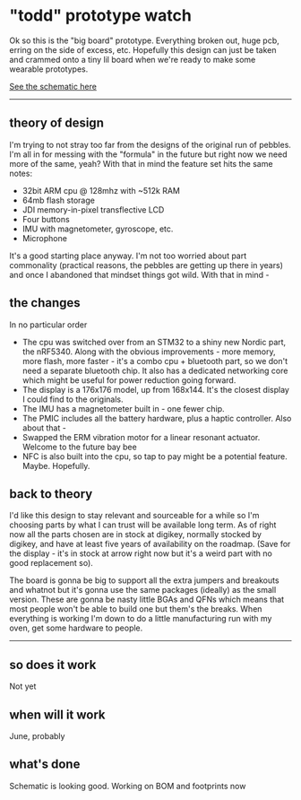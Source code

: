 # "todd" prototype watch

Ok so this is the "big board" prototype. Everything broken out, huge pcb, erring on the side of excess, etc. Hopefully this design can just be taken and crammed onto a tiny lil board when we're ready to make some wearable prototypes.

[See the schematic here](./sch_export/todd_watch.pdf)

---

## theory of design

I'm trying to not stray too far from the designs of the original run of pebbles. I'm all in for messing with the "formula" in the future but right now we need more of the same, yeah? With that in mind the feature set hits the same notes:

* 32bit ARM cpu @ 128mhz with ~512k RAM
* 64mb flash storage
* JDI memory-in-pixel transflective LCD
* Four buttons
* IMU with magnetometer, gyroscope, etc.
* Microphone

It's a good starting place anyway. I'm not too worried about part commonality (practical reasons, the pebbles are getting up there in years) and once I abandoned that mindset things got wild. With that in mind -

## the changes

In no particular order

* The cpu was switched over from an STM32 to a shiny new Nordic part, the nRF5340. Along with the obvious improvements - more memory, more flash, more faster - it's a combo cpu + bluetooth part, so we don't need a separate bluetooth chip. It also has a dedicated networking core which might be useful for power reduction going forward.
* The display is a 176x176 model, up from 168x144. It's the closest display I could find to the originals.
* The IMU has a magnetometer built in - one fewer chip.
* The PMIC includes all the battery hardware, plus a haptic controller. Also about that -
* Swapped the ERM vibration motor for a linear resonant actuator. Welcome to the future bay bee
* NFC is also built into the cpu, so tap to pay might be a potential feature. Maybe. Hopefully.

## back to theory

I'd like this design to stay relevant and sourceable for a while so I'm choosing parts by what I can trust will be available long term. As of right now all the parts chosen are in stock at digikey, normally stocked by digikey, and have at least five years of availability on the roadmap. (Save for the display - it's in stock at arrow right now but it's a weird part with no good replacement so).

The board is gonna be big to support all the extra jumpers and breakouts and whatnot but it's gonna use the same packages (ideally) as the small version. These are gonna be nasty little BGAs and QFNs which means that most people won't be able to build one but them's the breaks. When everything is working I'm down to do a little manufacturing run with my oven, get some hardware to people.

---

## so does it work

Not yet

## when will it work

June, probably

## what's done

Schematic is looking good. Working on BOM and footprints now
